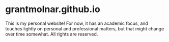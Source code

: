 # grantmolnar.github.io

This is my personal website! For now, it has an academic focus, and touches lightly on personal and professional matters, but that might change over time somewhat. All rights are reserved.

